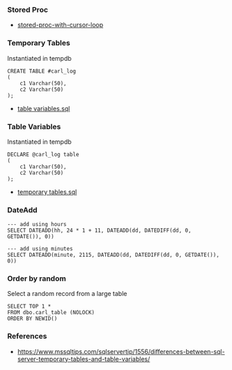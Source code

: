 ### Stored Proc

* [stored-proc-with-cursor-loop](stored-proc-with-cursor-loop.md)

### Temporary Tables

Instantiated in tempdb

```
CREATE TABLE #carl_log
(
	c1 Varchar(50), 
	c2 Varchar(50) 
);
```

* [table variables.sql](<https://github.com/carlpaton/SQLStatements/blob/master/mssql/General/table%20variables.sql>)

### Table Variables

Instantiated in tempdb

```
DECLARE @carl_log table 
( 
	c1 Varchar(50), 
	c2 Varchar(50)
);
```

* [temporary tables.sql](<https://github.com/carlpaton/SQLStatements/blob/master/mssql/General/temporary%20tables.sql>)

### DateAdd

```
--- add using hours
SELECT DATEADD(hh, 24 * 1 + 11, DATEADD(dd, DATEDIFF(dd, 0, GETDATE()), 0))

--- add using minutes
SELECT DATEADD(minute, 2115, DATEADD(dd, DATEDIFF(dd, 0, GETDATE()), 0))
```

### Order by random

Select a random record from a large table

```
SELECT TOP 1 *
FROM dbo.carl_table (NOLOCK)
ORDER BY NEWID()
```

### References

* <https://www.mssqltips.com/sqlservertip/1556/differences-between-sql-server-temporary-tables-and-table-variables/>
